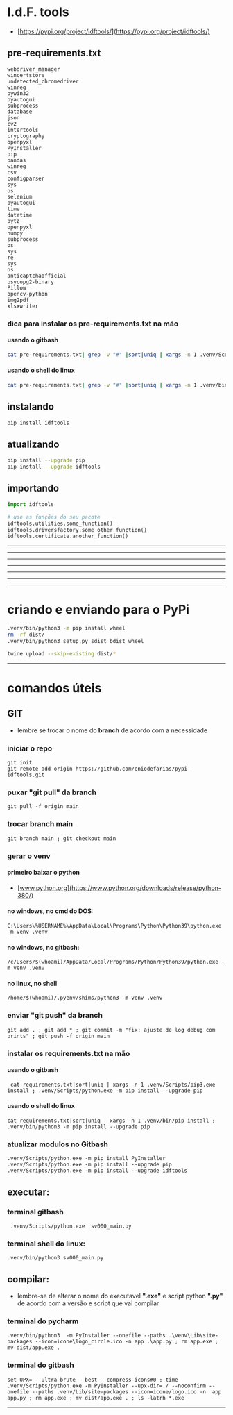 # I.d.F. tools

 - [https://pypi.org/project/idftools/](https://pypi.org/project/idftools/)

## pre-requirements.txt
```text
webdriver_manager
wincertstore
undetected_chromedriver
winreg
pywin32
pyautogui
subprocess
database
json
cv2
intertools
cryptography
openpyxl
PyInstaller
pip
pandas
winreg
csv
configparser
sys
os
selenium
pyautogui
time
datetime
pytz
openpyxl
numpy
subprocess
os
sys
re
sys
os
anticaptchaofficial
psycopg2-binary
Pillow
opencv-python
img2pdf
xlsxwriter
```

### dica para instalar os pre-requirements.txt na mão
#### usando o gitbash
```bash
cat pre-requirements.txt| grep -v "#" |sort|uniq | xargs -n 1 .venv/Scripts/pip3.exe install; .venv/Scripts/pip3.exe --upgrade pip ; .venv/Scripts/python.exe -m pip install --upgrade pip
```
#### usando o shell do linux
```bash
cat pre-requirements.txt| grep -v "#" |sort|uniq | xargs -n 1 .venv/bin/pip install; .venv/bin/pip --upgrade pip ; .venv/bin/python3 -m pip install --upgrade pip
```



## instalando

```bash
pip install idftools
```

## atualizando
```bash
pip install --upgrade pip
pip install --upgrade idftools
```

## importando
```python
import idftools

# use as funções do seu pacote
idftools.utilities.some_function()
idftools.driversfactory.some_other_function()
idftools.certificate.another_function()
```

---

---

---

---

---

---


---
# criando e enviando para o PyPi
```bash
.venv/bin/python3 -m pip install wheel
rm -rf dist/
.venv/bin/python3 setup.py sdist bdist_wheel

twine upload --skip-existing dist/*
```



---

# comandos úteis

## GIT
 - lembre se trocar o nome do **branch** de acordo com a necessidade



### iniciar o repo
    git init
    git remote add origin https://github.com/eniodefarias/pypi-idftools.git



### puxar "git pull" da branch 
    git pull -f origin main

### trocar branch main
    git branch main ; git checkout main 

### gerar o venv

#### primeiro baixar o python
 - [www.python.org](https://www.python.org/downloads/release/python-380/)

#### no windows, no cmd do DOS:
    C:\Users\%USERNAME%\AppData\Local\Programs\Python\Python39\python.exe -m venv .venv

#### no windows, no gitbash:
    /c/Users/$(whoami)/AppData/Local/Programs/Python/Python39/python.exe -m venv .venv

#### no linux, no shell
    /home/$(whoami)/.pyenv/shims/python3 -m venv .venv

### enviar "git push" da branch
    git add . ; git add * ; git commit -m "fix: ajuste de log debug com prints" ; git push -f origin main

### instalar os requirements.txt na mão
#### usando o gitbash
     cat requirements.txt|sort|uniq | xargs -n 1 .venv/Scripts/pip3.exe install ; .venv/Scripts/python.exe -m pip install --upgrade pip

#### usando o shell do linux
    cat requirements.txt|sort|uniq | xargs -n 1 .venv/bin/pip install ; .venv/bin/python3 -m pip install --upgrade pip

### atualizar modulos no Gitbash
    .venv/Scripts/python.exe -m pip install PyInstaller
    .venv/Scripts/python.exe -m pip install --upgrade pip
    .venv/Scripts/python.exe -m pip install --upgrade idftools


## executar:

### terminal gitbash
     .venv/Scripts/python.exe  sv000_main.py

### terminal shell do linux:
    .venv/bin/python3 sv000_main.py

## compilar:
 - lembre-se de alterar o nome do executavel **".exe"** e script python **".py"** de acordo com a versão e script que vai compilar

### terminal do pycharm
    .venv/bin/python3  -m PyInstaller --onefile --paths .\venv\Lib\site-packages --icon=icone\logo_circle.ico -n app .\app.py ; rm app.exe ; mv dist/app.exe .

### terminal do gitbash
    set UPX= --ultra-brute --best --compress-icons#0 ; time .venv/Scripts/python.exe -m PyInstaller --upx-dir=./ --noconfirm --onefile --paths .venv/Lib/site-packages --icon=icone/logo.ico -n  app app.py ; rm app.exe ; mv dist/app.exe . ; ls -latrh *.exe
    

---